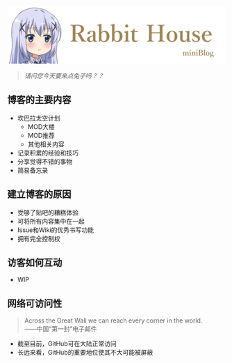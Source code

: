![image](https://github.com/Duck1998/Duck1998.github.io/raw/master/Assets/Readme/Banner.png)
> *请问您今天要来点兔子吗？？*

## 博客的主要内容
- 坎巴拉太空计划
  - MOD大楼
  - MOD推荐
  - 其他相关内容
- 记录积累的经验和技巧
- 分享觉得不错的事物
- 简易备忘录

## 建立博客的原因
- 受够了贴吧的糟糕体验
- 可将所有内容集中在一起
- Issue和Wiki的优秀书写功能
- 拥有完全控制权

## 访客如何互动
- WIP

## 网络可访问性
> Across the Great Wall we can reach every corner in the world.  
> ——中国“第一封”电子邮件
- 截至目前，GitHub可在大陆正常访问
- 长远来看，GitHub的重要地位使其不大可能被屏蔽
